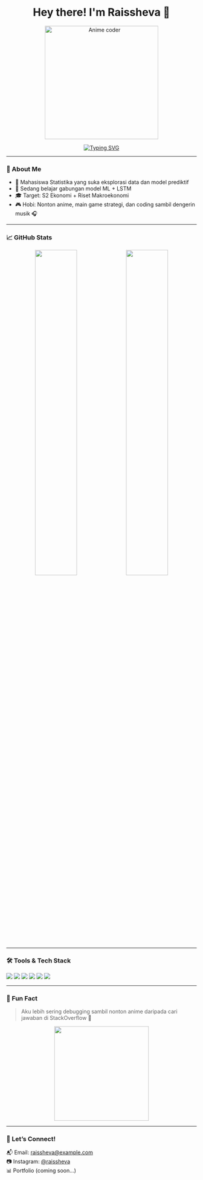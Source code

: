 <h1 align="center">Hey there! I'm Raissheva 👋</h1>

<p align="center">
  <img src="https://media.giphy.com/media/Q5pKXo6zN7t4y/giphy.gif" width="300" alt="Anime coder">
</p>

<p align="center">
  <a href="https://github.com/Raissheva">
    <img src="https://readme-typing-svg.demolab.com?font=Fira+Code&size=22&pause=1000&center=true&vCenter=true&width=435&lines=Welcome+to+my+GitHub!;I'm+a+Statistics+Student;Machine+Learning+Enthusiast;Anime+Lover+%F0%9F%8E%A9" alt="Typing SVG" />
  </a>
</p>

---

### 🌸 About Me
- 🧠 Mahasiswa Statistika yang suka eksplorasi data dan model prediktif
- 🧪 Sedang belajar gabungan model ML + LSTM
- 🎓 Target: S2 Ekonomi + Riset Makroekonomi
- 🎮 Hobi: Nonton anime, main game strategi, dan coding sambil dengerin musik 🎧

---

### 📈 GitHub Stats

<p align="center">
  <img src="https://github-readme-stats.vercel.app/api?username=Raissheva&show_icons=true&theme=tokyonight&hide_border=true&border_radius=20" width="47%" />
  <img src="https://github-readme-streak-stats.herokuapp.com/?user=Raissheva&theme=tokyonight&hide_border=true&border_radius=20" width="47%" />
</p>

---

### 🛠️ Tools & Tech Stack

<p align="left">
  <img src="https://img.shields.io/badge/Python-3776AB?style=for-the-badge&logo=python&logoColor=white"/>
  <img src="https://img.shields.io/badge/Pandas-150458?style=for-the-badge&logo=pandas&logoColor=white"/>
  <img src="https://img.shields.io/badge/Numpy-013243?style=for-the-badge&logo=numpy&logoColor=white"/>
  <img src="https://img.shields.io/badge/Scikit--Learn-F7931E?style=for-the-badge&logo=scikit-learn&logoColor=white"/>
  <img src="https://img.shields.io/badge/Jupyter-F37626?style=for-the-badge&logo=jupyter&logoColor=white"/>
  <img src="https://img.shields.io/badge/VSCode-007ACC?style=for-the-badge&logo=visual-studio-code&logoColor=white"/>
</p>

---

### 💬 Fun Fact
> Aku lebih sering debugging sambil nonton anime daripada cari jawaban di StackOverflow 🤭

<p align="center">
  <img src="https://media.giphy.com/media/11JTxkrmq4bGE0/giphy.gif" width="250" />
</p>

---

### 🔗 Let’s Connect!
📬 Email: raissheva@example.com  
📷 Instagram: [@raissheva](https://instagram.com/raissheva)  
📊 Portfolio (coming soon...)

